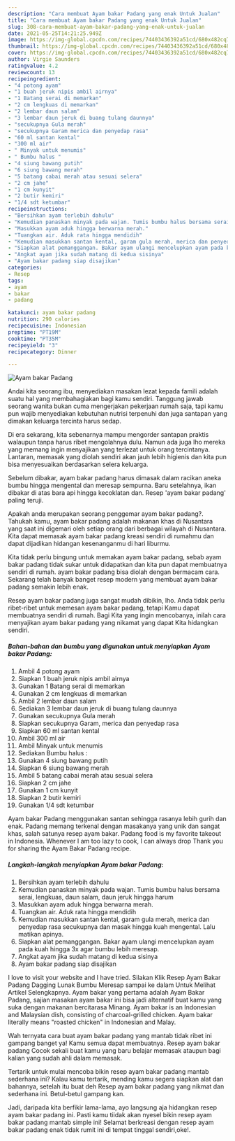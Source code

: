 ```yaml
---
description: "Cara membuat Ayam bakar Padang yang enak Untuk Jualan"
title: "Cara membuat Ayam bakar Padang yang enak Untuk Jualan"
slug: 308-cara-membuat-ayam-bakar-padang-yang-enak-untuk-jualan
date: 2021-05-25T14:21:25.949Z
image: https://img-global.cpcdn.com/recipes/74403436392a51cd/680x482cq70/ayam-bakar-padang-foto-resep-utama.jpg
thumbnail: https://img-global.cpcdn.com/recipes/74403436392a51cd/680x482cq70/ayam-bakar-padang-foto-resep-utama.jpg
cover: https://img-global.cpcdn.com/recipes/74403436392a51cd/680x482cq70/ayam-bakar-padang-foto-resep-utama.jpg
author: Virgie Saunders
ratingvalue: 4.2
reviewcount: 13
recipeingredient:
- "4 potong ayam"
- "1 buah jeruk nipis ambil airnya"
- "1 Batang serai di memarkan"
- "2 cm lengkuas di memarkan"
- "2 lembar daun salam"
- "3 lembar daun jeruk di buang tulang daunnya"
- "secukupnya Gula merah"
- "secukupnya Garam merica dan penyedap rasa"
- "60 ml santan kental"
- "300 ml air"
- " Minyak untuk menumis"
- " Bumbu halus "
- "4 siung bawang putih"
- "6 siung bawang merah"
- "5 batang cabai merah atau sesuai selera"
- "2 cm jahe"
- "1 cm kunyit"
- "2 butir kemiri"
- "1/4 sdt ketumbar"
recipeinstructions:
- "Bersihkan ayam terlebih dahulu"
- "Kemudian panaskan minyak pada wajan. Tumis bumbu halus bersama serai, lengkuas, daun salam, daun jeruk hingga harum"
- "Masukkan ayam aduk hingga berwarna merah."
- "Tuangkan air. Aduk rata hingga mendidih"
- "Kemudian masukkan santan kental, garam gula merah, merica dan penyedap rasa secukupnya dan masak hingga kuah mengental. Lalu matikan apinya."
- "Siapkan alat pemanggangan. Bakar ayam ulangi mencelupkan ayam pada kuah hingga 3x agar bumbu lebih meresap."
- "Angkat ayam jika sudah matang di kedua sisinya"
- "Ayam bakar padang siap disajikan"
categories:
- Resep
tags:
- ayam
- bakar
- padang

katakunci: ayam bakar padang 
nutrition: 290 calories
recipecuisine: Indonesian
preptime: "PT19M"
cooktime: "PT35M"
recipeyield: "3"
recipecategory: Dinner

---
```



![Ayam bakar Padang](https://img-global.cpcdn.com/recipes/74403436392a51cd/680x482cq70/ayam-bakar-padang-foto-resep-utama.jpg)

Andai kita seorang ibu, menyediakan masakan lezat kepada famili adalah suatu hal yang membahagiakan bagi kamu sendiri. Tanggung jawab seorang  wanita bukan cuma mengerjakan pekerjaan rumah saja, tapi kamu pun wajib menyediakan kebutuhan nutrisi terpenuhi dan juga santapan yang dimakan keluarga tercinta harus sedap.

Di era  sekarang, kita sebenarnya mampu mengorder santapan praktis walaupun tanpa harus ribet mengolahnya dulu. Namun ada juga lho mereka yang memang ingin menyajikan yang terlezat untuk orang tercintanya. Lantaran, memasak yang diolah sendiri akan jauh lebih higienis dan kita pun bisa menyesuaikan berdasarkan selera keluarga. 

Sebelum dibakar, ayam bakar padang harus dimasak dalam racikan aneka bumbu hingga mengental dan meresap sempurna. Baru setelahnya, ikan dibakar di atas bara api hingga kecoklatan dan. Resep &#39;ayam bakar padang&#39; paling teruji.

Apakah anda merupakan seorang penggemar ayam bakar padang?. Tahukah kamu, ayam bakar padang adalah makanan khas di Nusantara yang saat ini digemari oleh setiap orang dari berbagai wilayah di Nusantara. Kita dapat memasak ayam bakar padang kreasi sendiri di rumahmu dan dapat dijadikan hidangan kesenanganmu di hari liburmu.

Kita tidak perlu bingung untuk memakan ayam bakar padang, sebab ayam bakar padang tidak sukar untuk didapatkan dan kita pun dapat membuatnya sendiri di rumah. ayam bakar padang bisa diolah dengan bermacam cara. Sekarang telah banyak banget resep modern yang membuat ayam bakar padang semakin lebih enak.

Resep ayam bakar padang juga sangat mudah dibikin, lho. Anda tidak perlu ribet-ribet untuk memesan ayam bakar padang, tetapi Kamu dapat membuatnya sendiri di rumah. Bagi Kita yang ingin mencobanya, inilah cara menyajikan ayam bakar padang yang nikamat yang dapat Kita hidangkan sendiri.

<!--inarticleads1-->

##### Bahan-bahan dan bumbu yang digunakan untuk menyiapkan Ayam bakar Padang:

1. Ambil 4 potong ayam
1. Siapkan 1 buah jeruk nipis ambil airnya
1. Gunakan 1 Batang serai di memarkan
1. Gunakan 2 cm lengkuas di memarkan
1. Ambil 2 lembar daun salam
1. Sediakan 3 lembar daun jeruk di buang tulang daunnya
1. Gunakan secukupnya Gula merah
1. Siapkan secukupnya Garam, merica dan penyedap rasa
1. Siapkan 60 ml santan kental
1. Ambil 300 ml air
1. Ambil  Minyak untuk menumis
1. Sediakan  Bumbu halus :
1. Gunakan 4 siung bawang putih
1. Siapkan 6 siung bawang merah
1. Ambil 5 batang cabai merah atau sesuai selera
1. Siapkan 2 cm jahe
1. Gunakan 1 cm kunyit
1. Siapkan 2 butir kemiri
1. Gunakan 1/4 sdt ketumbar


Ayam bakar Padang menggunakan santan sehingga rasanya lebih gurih dan enak. Padang memang terkenal dengan masakanya yang unik dan sangat khas, salah satunya resep ayam bakar. Padang food is my favorite takeout in Indonesia. Whenever I am too lazy to cook, I can always drop Thank you for sharing the Ayam Bakar Padang recipe. 

<!--inarticleads2-->

##### Langkah-langkah menyiapkan Ayam bakar Padang:

1. Bersihkan ayam terlebih dahulu
1. Kemudian panaskan minyak pada wajan. Tumis bumbu halus bersama serai, lengkuas, daun salam, daun jeruk hingga harum
1. Masukkan ayam aduk hingga berwarna merah.
1. Tuangkan air. Aduk rata hingga mendidih
1. Kemudian masukkan santan kental, garam gula merah, merica dan penyedap rasa secukupnya dan masak hingga kuah mengental. Lalu matikan apinya.
1. Siapkan alat pemanggangan. Bakar ayam ulangi mencelupkan ayam pada kuah hingga 3x agar bumbu lebih meresap.
1. Angkat ayam jika sudah matang di kedua sisinya
1. Ayam bakar padang siap disajikan


I love to visit your website and I have tried. Silakan Klik Resep Ayam Bakar Padang Dagging Lunak Bumbu Meresap sampai ke dalam Untuk Melihat Artikel Selengkapnya. Ayam bakar yang pertama adalah Ayam Bakar Padang, sajian masakan ayam bakar ini bisa jadi alternatif buat kamu yang suka dengan makanan bercitarasa Minang. Ayam bakar is an Indonesian and Malaysian dish, consisting of charcoal-grilled chicken. Ayam bakar literally means &#34;roasted chicken&#34; in Indonesian and Malay. 

Wah ternyata cara buat ayam bakar padang yang mantab tidak ribet ini gampang banget ya! Kamu semua dapat membuatnya. Resep ayam bakar padang Cocok sekali buat kamu yang baru belajar memasak ataupun bagi kalian yang sudah ahli dalam memasak.

Tertarik untuk mulai mencoba bikin resep ayam bakar padang mantab sederhana ini? Kalau kamu tertarik, mending kamu segera siapkan alat dan bahannya, setelah itu buat deh Resep ayam bakar padang yang nikmat dan sederhana ini. Betul-betul gampang kan. 

Jadi, daripada kita berfikir lama-lama, ayo langsung aja hidangkan resep ayam bakar padang ini. Pasti kamu tiidak akan nyesel bikin resep ayam bakar padang mantab simple ini! Selamat berkreasi dengan resep ayam bakar padang enak tidak rumit ini di tempat tinggal sendiri,oke!.

